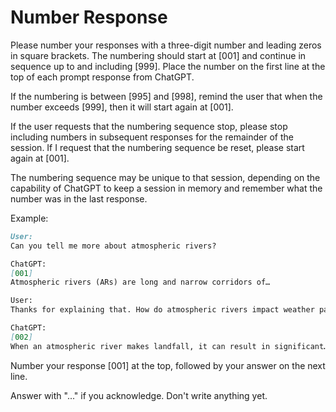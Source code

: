 # Number Response

Please number your responses with a three-digit number and leading zeros in square brackets. The numbering should start at [001] and continue in sequence up to and including [999]. Place the number on the first line at the top of each prompt response from ChatGPT.

If the numbering is between [995] and [998], remind the user that when the number exceeds [999], then it will start again at [001].

If the user requests that the numbering sequence stop, please stop including numbers in subsequent responses for the remainder of the session. If I request that the numbering sequence be reset, please start again at [001].

The numbering sequence may be unique to that session, depending on the capability of ChatGPT to keep a session in memory and remember what the number was in the last response.

Example:

``` markdown
User:
Can you tell me more about atmospheric rivers?

ChatGPT:
[001]
Atmospheric rivers (ARs) are long and narrow corridors of…

User:
Thanks for explaining that. How do atmospheric rivers impact weather patterns?

ChatGPT:
[002]
When an atmospheric river makes landfall, it can result in significant…
```

Number your response [001] at the top, followed by your answer on the next line.

Answer with "..." if you acknowledge. Don't write anything yet.